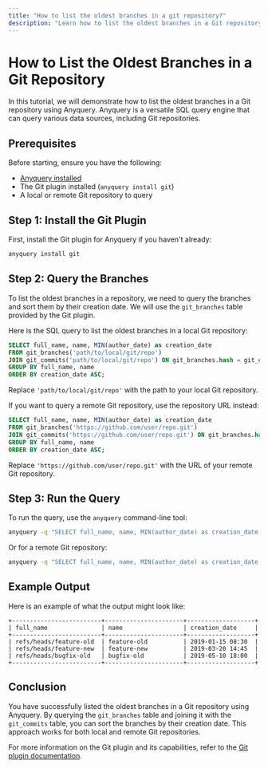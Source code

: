 ```yaml
---
title: "How to list the oldest branches in a git repository?"
description: "Learn how to list the oldest branches in a Git repository using Anyquery. This tutorial covers prerequisites, installation, and SQL queries for both local and remote repos."
---
```


# How to List the Oldest Branches in a Git Repository

In this tutorial, we will demonstrate how to list the oldest branches in a Git repository using Anyquery. Anyquery is a versatile SQL query engine that can query various data sources, including Git repositories.

## Prerequisites

Before starting, ensure you have the following:

- [Anyquery installed](https://anyquery.dev/docs/#installation)
- The Git plugin installed (`anyquery install git`)
- A local or remote Git repository to query

## Step 1: Install the Git Plugin

First, install the Git plugin for Anyquery if you haven't already:

```bash
anyquery install git
```

## Step 2: Query the Branches

To list the oldest branches in a repository, we need to query the branches and sort them by their creation date. We will use the `git_branches` table provided by the Git plugin.

Here is the SQL query to list the oldest branches in a local Git repository:

```sql
SELECT full_name, name, MIN(author_date) as creation_date
FROM git_branches('path/to/local/git/repo')
JOIN git_commits('path/to/local/git/repo') ON git_branches.hash = git_commits.hash
GROUP BY full_name, name
ORDER BY creation_date ASC;
```

Replace `'path/to/local/git/repo'` with the path to your local Git repository.

If you want to query a remote Git repository, use the repository URL instead:

```sql
SELECT full_name, name, MIN(author_date) as creation_date
FROM git_branches('https://github.com/user/repo.git')
JOIN git_commits('https://github.com/user/repo.git') ON git_branches.hash = git_commits.hash
GROUP BY full_name, name
ORDER BY creation_date ASC;
```

Replace `'https://github.com/user/repo.git'` with the URL of your remote Git repository.

## Step 3: Run the Query

To run the query, use the `anyquery` command-line tool:

```bash
anyquery -q "SELECT full_name, name, MIN(author_date) as creation_date FROM git_branches('path/to/local/git/repo') JOIN git_commits('path/to/local/git/repo') ON git_branches.hash = git_commits.hash GROUP BY full_name, name ORDER BY creation_date ASC;"
```

Or for a remote Git repository:

```bash
anyquery -q "SELECT full_name, name, MIN(author_date) as creation_date FROM git_branches('https://github.com/user/repo.git') JOIN git_commits('https://github.com/user/repo.git') ON git_branches.hash = git_commits.hash GROUP BY full_name, name ORDER BY creation_date ASC;"
```

## Example Output

Here is an example of what the output might look like:

```plaintext
+-------------------------+----------------------+-------------------+
| full_name               | name                 | creation_date     |
+-------------------------+----------------------+-------------------+
| refs/heads/feature-old  | feature-old          | 2019-01-15 08:30  |
| refs/heads/feature-new  | feature-new          | 2019-03-20 14:45  |
| refs/heads/bugfix-old   | bugfix-old           | 2019-05-10 18:00  |
+-------------------------+----------------------+-------------------+
```

## Conclusion

You have successfully listed the oldest branches in a Git repository using Anyquery. By querying the `git_branches` table and joining it with the `git_commits` table, you can sort the branches by their creation date. This approach works for both local and remote Git repositories.

For more information on the Git plugin and its capabilities, refer to the [Git plugin documentation](https://anyquery.dev/integrations/git).
